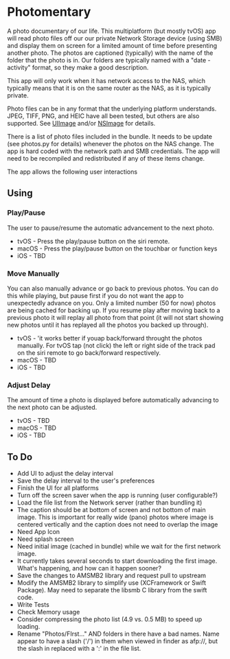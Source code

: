#  Photomentary

A photo documentary of our life.  This multiplatform (but mostly tvOS) app will read
photo files off our our private Network Storage device (using SMB) and display them
on screen for a limited amount of time before presenting another photo.  The photos
are captioned (typically) with the name of the folder that the photo is in.  Our
folders are typically named with a "date - activity" format, so they make a good
description.

This app will only work when it has network access to the NAS, which typically
means that it is on the same router as the NAS, as it is typically private.

Photo files can be in any format that the underlying platform understands. JPEG, 
TIFF, PNG, and HEIC have all been tested, but others are also supported. See 
[UIImage](https://developer.apple.com/documentation/uikit/uiimage) and/or
[NSImage](https://developer.apple.com/documentation/appkit/nsimage) for details.

There is a list of photo files included in the bundle.  It needs to be update (see
photos.py for details) whenever the photos on the NAS change.  The app is hard coded
with the network path and SMB credentials.  The app will need to be recompiled
and redistributed if any of these items change.

The app allows the following user interactions

## Using

### Play/Pause
The user to pause/resume the automatic advancement to the next photo. 

* tvOS - Press the play/pause button on the siri remote.
* macOS - Press the play/pause button on the touchbar or function keys
* iOS - TBD

### Move Manually
You can also manually advance or go back to previous photos.  You can do this while
playing, but pause first if you do not want the app to unexpectedly advance on you.
Only a limited number (50 for now) photos are being cached for backing up. If you
resume play after moving back to a previous photo it will replay all photo from
that point (it will not start showing new photos until it has replayed all the photos
you backed up through).

* tvOS -   'it works better if youap back/forward throught the photos manually. For tvOS tap (not click)
the left or right side of the track pad on the siri remote to go back/forward
respectively.
* macOS - TBD
* iOS - TBD

### Adjust Delay
The amount of time a photo is displayed before automatically advancing to the next
photo can be adjusted.

* tvOS - TBD
* macOS - TBD
* iOS - TBD

## To Do

* Add UI to adjust the delay interval
* Save the delay interval to the user's preferences
* Finish the UI for all platforms
* Turn off the screen saver when the app is running (user configurable?)
* Load the file list from the Network server (rather than bundling it)
* The caption should be at bottom of screen and not bottom of main image. This
  is important for really wide (pano) photos where image is centered vertically
  and the caption does not need to overlap the image
* Need App Icon
* Need splash screen
* Need initial image (cached in bundle) while we wait for the first network image.
* It currently takes several seconds to start downloading the first image.  What's
  happening, and how can it happen sooner?
* Save the changes to AMSMB2 library and request pull to upstream
* Modify the AMSMB2 library to simplify use (XCFramework or Swift Package). May
  need to separate the libsmb C library from the swift code.
* Write Tests
* Check Memory usage
* Consider compressing the photo list (4.9 vs. 0.5 MB) to speed up loading.
* Rename "Photos/FIrst..." AND folders in there have a bad names. Name appear to
  have a slash ('/') in them when viewed in finder as afp://, but the slash in
  replaced with a ':' in the file list.
